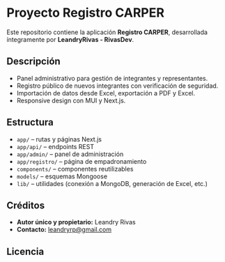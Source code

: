 # Proyecto Registro CARPER

Este repositorio contiene la aplicación **Registro CARPER**, desarrollada íntegramente por **LeandryRivas - RivasDev**.

## Descripción

- Panel administrativo para gestión de integrantes y representantes.
- Registro público de nuevos integrantes con verificación de seguridad.
- Importación de datos desde Excel, exportación a PDF y Excel.
- Responsive design con MUI y Next.js.

## Estructura

- `app/` – rutas y páginas Next.js
- `app/api/` – endpoints REST
- `app/admin/` – panel de administración
- `app/registro/` – página de empadronamiento
- `components/` – componentes reutilizables
- `models/` – esquemas Mongoose
- `lib/` – utilidades (conexión a MongoDB, generación de Excel, etc.)

## Créditos

- **Autor único y propietario:** Leandry Rivas 
- **Contacto:** leandryrp@gmail.com

## Licencia

